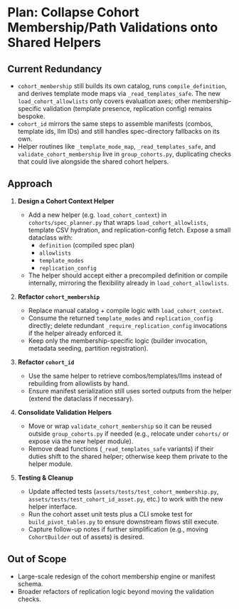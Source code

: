 # Plan: Collapse Cohort Membership/Path Validations onto Shared Helpers

## Current Redundancy
- `cohort_membership` still builds its own catalog, runs `compile_definition`, and derives template mode maps via `_read_templates_safe`. The new `load_cohort_allowlists` only covers evaluation axes; other membership-specific validation (template presence, replication config) remains bespoke.
- `cohort_id` mirrors the same steps to assemble manifests (combos, template ids, llm IDs) and still handles spec-directory fallbacks on its own.
- Helper routines like `_template_mode_map`, `_read_templates_safe`, and `validate_cohort_membership` live in `group_cohorts.py`, duplicating checks that could live alongside the shared cohort helpers.

## Approach
1. **Design a Cohort Context Helper**
   - Add a new helper (e.g. `load_cohort_context`) in `cohorts/spec_planner.py` that wraps `load_cohort_allowlists`, template CSV hydration, and replication-config fetch. Expose a small dataclass with:
     - `definition` (compiled spec plan)
     - `allowlists`
     - `template_modes`
     - `replication_config`
   - The helper should accept either a precompiled definition or compile internally, mirroring the flexibility already in `load_cohort_allowlists`.

2. **Refactor `cohort_membership`**
   - Replace manual catalog + compile logic with `load_cohort_context`.
   - Consume the returned `template_modes` and `replication_config` directly; delete redundant `_require_replication_config` invocations if the helper already enforced it.
   - Keep only the membership-specific logic (builder invocation, metadata seeding, partition registration).

3. **Refactor `cohort_id`**
   - Use the same helper to retrieve combos/templates/llms instead of rebuilding from allowlists by hand.
   - Ensure manifest serialization still uses sorted outputs from the helper (extend the dataclass if necessary).

4. **Consolidate Validation Helpers**
   - Move or wrap `validate_cohort_membership` so it can be reused outside `group_cohorts.py` if needed (e.g., relocate under `cohorts/` or expose via the new helper module).
   - Remove dead functions (`_read_templates_safe` variants) if their duties shift to the shared helper; otherwise keep them private to the helper module.

5. **Testing & Cleanup**
   - Update affected tests (`assets/tests/test_cohort_membership.py`, `assets/tests/test_cohort_id_asset.py`, etc.) to work with the new helper interface.
   - Run the cohort asset unit tests plus a CLI smoke test for `build_pivot_tables.py` to ensure downstream flows still execute.
   - Capture follow-up notes if further simplification (e.g., moving `CohortBuilder` out of assets) is desired.

## Out of Scope
- Large-scale redesign of the cohort membership engine or manifest schema.
- Broader refactors of replication logic beyond moving the validation checks.

